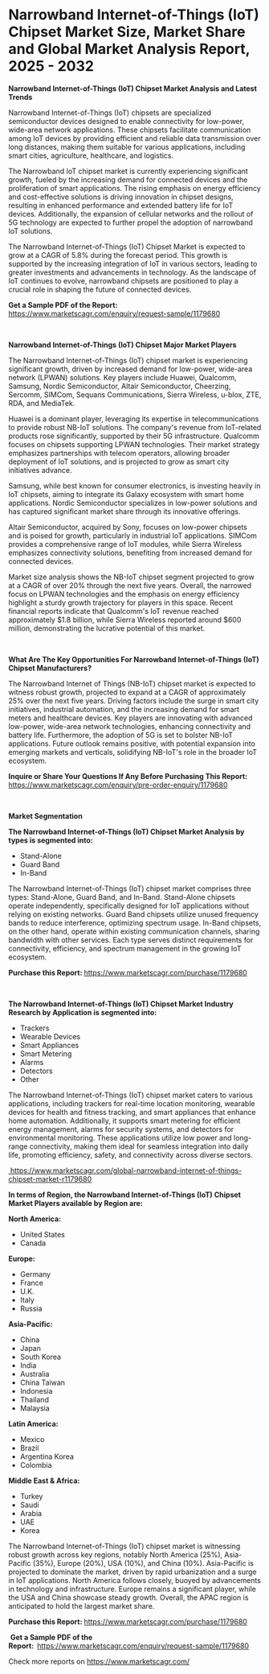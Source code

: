 <p><h1>Narrowband Internet-of-Things (IoT) Chipset Market Size, Market Share and Global Market Analysis Report, 2025 - 2032</h1></p><p><strong>Narrowband Internet-of-Things (IoT) Chipset Market Analysis and Latest Trends</strong></p>
<p><p>Narrowband Internet-of-Things (IoT) chipsets are specialized semiconductor devices designed to enable connectivity for low-power, wide-area network applications. These chipsets facilitate communication among IoT devices by providing efficient and reliable data transmission over long distances, making them suitable for various applications, including smart cities, agriculture, healthcare, and logistics. </p><p>The Narrowband IoT chipset market is currently experiencing significant growth, fueled by the increasing demand for connected devices and the proliferation of smart applications. The rising emphasis on energy efficiency and cost-effective solutions is driving innovation in chipset designs, resulting in enhanced performance and extended battery life for IoT devices. Additionally, the expansion of cellular networks and the rollout of 5G technology are expected to further propel the adoption of narrowband IoT solutions.</p><p>The Narrowband Internet-of-Things (IoT) Chipset Market is expected to grow at a CAGR of 5.8% during the forecast period. This growth is supported by the increasing integration of IoT in various sectors, leading to greater investments and advancements in technology. As the landscape of IoT continues to evolve, narrowband chipsets are positioned to play a crucial role in shaping the future of connected devices.</p></p>
<p><strong>Get a Sample PDF of the Report:&nbsp;</strong> <a href="https://www.marketscagr.com/enquiry/request-sample/1179680?utm_campaign=1886&utm_medium=2&utm_source=Github&utm_content=ia&utm_term=13022025&utm_id=narrowband-internet-of-things-iot-chipset">https://www.marketscagr.com/enquiry/request-sample/1179680</a></p>
<p>&nbsp;</p>
<p><strong>Narrowband Internet-of-Things (IoT) Chipset Major Market Players</strong></p>
<p><p>The Narrowband Internet-of-Things (IoT) chipset market is experiencing significant growth, driven by increased demand for low-power, wide-area network (LPWAN) solutions. Key players include Huawei, Qualcomm, Samsung, Nordic Semiconductor, Altair Semiconductor, Cheerzing, Sercomm, SIMCom, Sequans Communications, Sierra Wireless, u-blox, ZTE, RDA, and MediaTek.</p><p>Huawei is a dominant player, leveraging its expertise in telecommunications to provide robust NB-IoT solutions. The company's revenue from IoT-related products rose significantly, supported by their 5G infrastructure. Qualcomm focuses on chipsets supporting LPWAN technologies. Their market strategy emphasizes partnerships with telecom operators, allowing broader deployment of IoT solutions, and is projected to grow as smart city initiatives advance.</p><p>Samsung, while best known for consumer electronics, is investing heavily in IoT chipsets, aiming to integrate its Galaxy ecosystem with smart home applications. Nordic Semiconductor specializes in low-power solutions and has captured significant market share through its innovative offerings. </p><p>Altair Semiconductor, acquired by Sony, focuses on low-power chipsets and is poised for growth, particularly in industrial IoT applications. SIMCom provides a comprehensive range of IoT modules, while Sierra Wireless emphasizes connectivity solutions, benefiting from increased demand for connected devices.</p><p>Market size analysis shows the NB-IoT chipset segment projected to grow at a CAGR of over 20% through the next five years. Overall, the narrowed focus on LPWAN technologies and the emphasis on energy efficiency highlight a sturdy growth trajectory for players in this space. Recent financial reports indicate that Qualcomm's IoT revenue reached approximately $1.8 billion, while Sierra Wireless reported around $600 million, demonstrating the lucrative potential of this market.</p></p>
<p>&nbsp;</p>
<p><strong>What Are The Key Opportunities For Narrowband Internet-of-Things (IoT) Chipset Manufacturers?</strong></p>
<p><p>The Narrowband Internet of Things (NB-IoT) chipset market is expected to witness robust growth, projected to expand at a CAGR of approximately 25% over the next five years. Driving factors include the surge in smart city initiatives, industrial automation, and the increasing demand for smart meters and healthcare devices. Key players are innovating with advanced low-power, wide-area network technologies, enhancing connectivity and battery life. Furthermore, the adoption of 5G is set to bolster NB-IoT applications. Future outlook remains positive, with potential expansion into emerging markets and verticals, solidifying NB-IoT's role in the broader IoT ecosystem.</p></p>
<p><strong>Inquire or Share Your Questions If Any Before Purchasing This Report:</strong> <a href="https://www.marketscagr.com/enquiry/pre-order-enquiry/1179680?utm_campaign=1886&utm_medium=2&utm_source=Github&utm_content=ia&utm_term=13022025&utm_id=narrowband-internet-of-things-iot-chipset">https://www.marketscagr.com/enquiry/pre-order-enquiry/1179680</a></p>
<p>&nbsp;</p>
<p><strong>Market Segmentation</strong></p>
<p><strong>The Narrowband Internet-of-Things (IoT) Chipset Market Analysis by types is segmented into:</strong></p>
<p><ul><li>Stand-Alone</li><li>Guard Band</li><li>In-Band</li></ul></p>
<p><p>The Narrowband Internet-of-Things (IoT) chipset market comprises three types: Stand-Alone, Guard Band, and In-Band. Stand-Alone chipsets operate independently, specifically designed for IoT applications without relying on existing networks. Guard Band chipsets utilize unused frequency bands to reduce interference, optimizing spectrum usage. In-Band chipsets, on the other hand, operate within existing communication channels, sharing bandwidth with other services. Each type serves distinct requirements for connectivity, efficiency, and spectrum management in the growing IoT ecosystem.</p></p>
<p><strong>Purchase this Report:&nbsp;</strong><a href="https://www.marketscagr.com/purchase/1179680?utm_campaign=1886&utm_medium=2&utm_source=Github&utm_content=ia&utm_term=13022025&utm_id=narrowband-internet-of-things-iot-chipset">https://www.marketscagr.com/purchase/1179680</a></p>
<p>&nbsp;</p>
<p><strong>The Narrowband Internet-of-Things (IoT) Chipset Market Industry Research by Application is segmented into:</strong></p>
<p><ul><li>Trackers</li><li>Wearable Devices</li><li>Smart Appliances</li><li>Smart Metering</li><li>Alarms</li><li>Detectors</li><li>Other</li></ul></p>
<p><p>The Narrowband Internet-of-Things (IoT) chipset market caters to various applications, including trackers for real-time location monitoring, wearable devices for health and fitness tracking, and smart appliances that enhance home automation. Additionally, it supports smart metering for efficient energy management, alarms for security systems, and detectors for environmental monitoring. These applications utilize low power and long-range connectivity, making them ideal for seamless integration into daily life, promoting efficiency, safety, and connectivity across diverse sectors.</p></p>
<p><a href="https://www.marketscagr.com/global-narrowband-internet-of-things-chipset-market-r1179680?utm_campaign=1886&utm_medium=2&utm_source=Github&utm_content=ia&utm_term=13022025&utm_id=narrowband-internet-of-things-iot-chipset">&nbsp;https://www.marketscagr.com/global-narrowband-internet-of-things-chipset-market-r1179680</a></p>
<p><strong>In terms of Region, the Narrowband Internet-of-Things (IoT) Chipset Market Players available by Region are:</strong></p>
<p>
    <p> <strong> North America: </strong>
        <ul>
            <li>United States</li>
            <li>Canada</li>
        </ul>
        </p> 
    <p> <strong> Europe: </strong>
        <ul>
            <li>Germany</li>
            <li>France</li>
            <li>U.K.</li>
            <li>Italy</li>
            <li>Russia</li>
        </ul>
        </p> 
    <p> <strong> Asia-Pacific: </strong>
        <ul>
            <li>China</li>
            <li>Japan</li>
            <li>South Korea</li>
            <li>India</li>
            <li>Australia</li>
            <li>China Taiwan</li>
            <li>Indonesia</li>
            <li>Thailand</li>
            <li>Malaysia</li>
        </ul>
        </p> 
    <p> <strong> Latin America: </strong>
        <ul>
            <li>Mexico</li>
            <li>Brazil</li>
            <li>Argentina Korea</li>
            <li>Colombia</li>
        </ul>
        </p> 
    <p> <strong> Middle East & Africa: </strong>
        <ul>
            <li>Turkey</li>
            <li>Saudi</li>
            <li>Arabia</li>
            <li>UAE</li>
            <li>Korea</li>
        </ul>
    </p>
    </p>
<p><p>The Narrowband Internet-of-Things (IoT) chipset market is witnessing robust growth across key regions, notably North America (25%), Asia-Pacific (35%), Europe (20%), USA (10%), and China (10%). Asia-Pacific is projected to dominate the market, driven by rapid urbanization and a surge in IoT applications. North America follows closely, buoyed by advancements in technology and infrastructure. Europe remains a significant player, while the USA and China showcase steady growth. Overall, the APAC region is anticipated to hold the largest market share.</p></p>
<p><strong>Purchase this Report: </strong><a href="https://www.marketscagr.com/purchase/1179680?utm_campaign=1886&utm_medium=2&utm_source=Github&utm_content=ia&utm_term=13022025&utm_id=narrowband-internet-of-things-iot-chipset">https://www.marketscagr.com/purchase/1179680</a></p>
<p>&nbsp;<strong>Get a Sample PDF of the Report:&nbsp;&nbsp;</strong><a href="https://www.marketscagr.com/enquiry/request-sample/1179680?utm_campaign=1886&utm_medium=2&utm_source=Github&utm_content=ia&utm_term=13022025&utm_id=narrowband-internet-of-things-iot-chipset">https://www.marketscagr.com/enquiry/request-sample/1179680</a></p>
<p><strong></strong></p>
<p>Check more reports on <a href="https://www.marketscagr.com/?utm_campaign=1886&utm_medium=2&utm_source=Github&utm_content=ia&utm_term=13022025&utm_id=narrowband-internet-of-things-iot-chipset">https://www.marketscagr.com/</a></p>